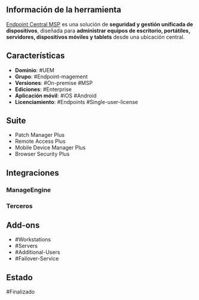 ## Información de la herramienta

[Endpoint Central MSP](https://www.manageengine.com/products/desktop-central/knowledge-base.html) es una solución de **seguridad y gestión unificada de dispositivos**, diseñada para **administrar equipos de escritorio, portátiles, servidores, dispositivos móviles y tablets** desde una ubicación central.

## Características

+ **Dominio**: #UEM 
+ **Grupo**: #Endpoint-magement
+ **Versiones**: #On-premise #MSP 
+ **Ediciones**: #Enterprise
+ **Aplicación móvil**: #iOS #Android 
+ **Licenciamiento**: #Endpoints #Single-user-license 

## Suite

+ Patch Manager Plus
+ Remote Access Plus
+ Mobile Device Manager Plus
+ Browser Security Plus
## Integraciones

### ManageEngine

### Terceros
## Add-ons

+ #Workstations 
+ #Servers 
+ #Additional-Users 
+ #Failover-Service 

## Estado

#Finalizado 